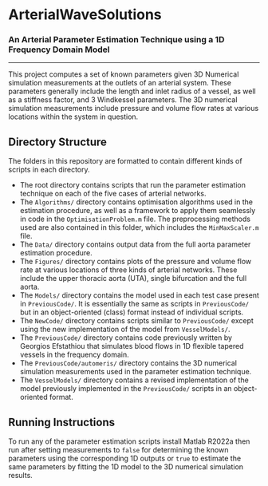 # ArterialWaveSolutions
### An Arterial Parameter Estimation Technique using a 1D Frequency Domain Model

***

This project computes a set of known parameters given 3D Numerical
simulation measurements at the outlets of an arterial system. These parameters
generally include the length and inlet radius of a vessel, as well as
a stiffness factor, and 3 Windkessel parameters. The 3D numerical simulation
measurements include pressure and volume flow rates at various locations
within the system in question.

## Directory Structure

The folders in this repository are formatted to contain different
kinds of scripts in each directory. 

- The root directory contains scripts that run the parameter estimation
technique on each of the five cases of arterial networks.
- The `Algorithms/` directory contains optimisation algorithms used in
the estimation procedure, as well as a framework to apply them seamlessly
in code in the `OptimisationProblem.m` file. The preprocessing methods
used are also contained in this folder, which includes the `MinMaxScaler.m`
file.
- The `Data/` directory contains output data from the full aorta
parameter estimation procedure.
- The `Figures/` directory contains plots of the pressure and
volume flow rate at various locations of three kinds of arterial networks.
These include the upper thoracic aorta (UTA), single bifurcation and
the full aorta.
- The `Models/` directory contains the model used in each test case present
in `PreviousCode/`. It is essentially the same as scripts in `PreviousCode/`
but in an object-oriented (class) format instead of individual scripts.
- The `NewCode/` directory contains scripts similar to `PreviousCode/`
except using the new implementation of the model from `VesselModels/`.
- The `PreviousCode/` directory contains code previously written by
Georgios Efstathiou that simulates blood flows in 1D flexible tapered
vessels in the frequency domain.
- The `PreviousCode/automeris/` directory contains the 3D numerical simulation
measurements used in the parameter estimation technique.
- The `VesselModels/` directory contains a revised implementation of the model
previously implemented in the `PreviousCode/` scripts in an object-oriented
format.

## Running Instructions

To run any of the parameter estimation scripts install Matlab R2022a then
run after setting measurements to `false` for determining the known parameters
using the corresponding 1D outputs or `true` to estimate the same parameters
by fitting the 1D model to the 3D numerical simulation results. 